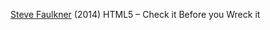 
[Steve Faulkner](http://html5doctor.com/html5-check-it-before-you-wreck-it-with-miketm-smith/)
(2014) HTML5 – Check it Before you Wreck it
